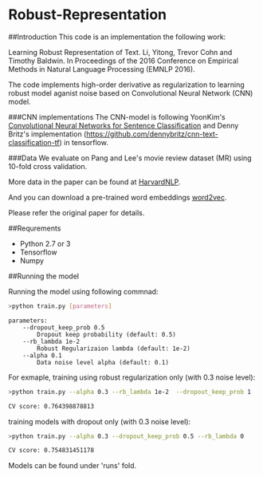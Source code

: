 # Robust-Representation


##Introduction
This code is an implementation the following work:

Learning Robust Representation of Text. Li, Yitong, Trevor Cohn and Timothy Baldwin. In Proceedings of the 2016 Conference on Empirical Methods in Natural Language Processing (EMNLP 2016).

The code implements high-order derivative as regularization to learning robust model aganist noise based on Convolutional Neural Network (CNN) model.

###CNN implementations
The CNN-model is following YoonKim's [Convolutional Neural Networks for Sentence Classification](http://arxiv.org/abs/1408.5882) and Denny Britz's implementation (https://github.com/dennybritz/cnn-text-classification-tf) in tensorflow.

###Data
We evaluate on Pang and Lee's movie review dataset (MR) using 10-fold cross validation.

More data in the paper can be found at [HarvardNLP](https://github.com/harvardnlp/sent-conv-torch/tree/master/data).

And you can download a pre-trained word embeddings [word2vec](https://code.google.com/archive/p/word2vec/).

Please refer the original paper for details.

##Requrements

- Python 2.7 or 3
- Tensorflow
- Numpy

##Running the model

Running the model using following commnad:

```bash
>python train.py [parameters]
```

```
parameters:
	--dropout_keep_prob 0.5
		Dropout keep probability (default: 0.5)
	--rb_lambda 1e-2
		Robust Regularizaion lambda (default: 1e-2)
	--alpha 0.1
		Data noise level alpha (default: 0.1)

```



For exmaple, training using robust regularization only (with 0.3 noise level):

```bash
>python train.py --alpha 0.3 --rb_lambda 1e-2  --dropout_keep_prob 1

CV score: 0.764398878813

```

training models with dropout only (with 0.3 noise level):

```bash
>python train.py --alpha 0.3 --dropout_keep_prob 0.5 --rb_lambda 0

CV score: 0.754831451178

```

Models can be found under 'runs' fold.
